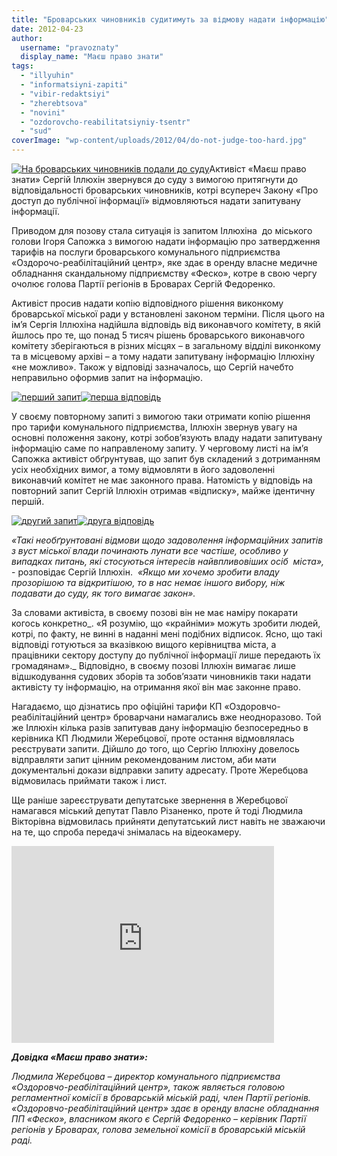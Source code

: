 ```yaml
---
title: "Броварських чиновників судитимуть за відмову надати інформацію"
date: 2012-04-23
author: 
  username: "pravoznaty"
  display_name: "Маєш право знати"
tags: 
  - "illyuhin"
  - "informatsiyni-zapiti"
  - "vibir-redaktsiyi"
  - "zherebtsova"
  - "novini"
  - "ozdorovcho-reabilitatsiyniy-tsentr"
  - "sud"
coverImage: "wp-content/uploads/2012/04/do-not-judge-too-hard.jpg"
---
```


[![](https://mpz.brovary.org/wp-content/uploads/2012/04/do-not-judge-too-hard.jpg "На броварських чиновників подали до суду")](https://mpz.brovary.org/wp-content/uploads/2012/04/do-not-judge-too-hard.jpg)Активіст «Маєш право знати» Сергій Іллюхін звернувся до суду з вимогою притягнути до відповідальності броварських чиновників, котрі всупереч Закону «Про доступ до публічної інформації» відмовляються надати запитувану інформації.

Приводом для позову стала ситуація із запитом Іллюхіна  до міського голови Ігоря Сапожка з вимогою надати інформацію про затвердження тарифів на послуги броварського комунального підприємства «Оздорочо-реабілітаційний центр», яке здає в оренду власне медичне обладнання скандальному підприємству «Феско», котре в свою чергу очолює голова Партії регіонів в Броварах Сергій Федоренко.

Активіст просив надати копію відповідного рішення виконкому броварської міської ради у встановлені законом терміни. Після цього на ім’я Сергія Іллюхіна надійшла відповідь від виконавчого комітету, в якій йшлось про те, що понад 5 тисяч рішень броварського виконавчого комітету зберігаються в різних місцях – в загальному відділі виконкому та в місцевому архіві – а тому надати запитувану інформацію Іллюхіну «не можливо». Також у відповіді зазначалось, що Сергій начебто неправильно оформив запит на інформацію.

[![](https://mpz.brovary.org/wp-content/uploads/2012/04/Zapyt1.jpg "перший запит")](https://mpz.brovary.org/wp-content/uploads/2012/04/Zapyt1.jpg)[![](https://mpz.brovary.org/wp-content/uploads/2012/04/Vidpovid1.jpg "перша відповідь")](https://mpz.brovary.org/wp-content/uploads/2012/04/Vidpovid1.jpg)

У своєму повторному запиті з вимогою таки отримати копію рішення про тарифи комунального підприємства, Іллюхін звернув увагу на основні положення закону, котрі зобов’язують владу надати запитувану інформацію саме по направленому запиту. У черговому листі на ім’я Сапожка активіст обґрунтував, що запит був складений з дотриманням усіх необхідних вимог, а тому відмовляти в його задоволенні виконавчий комітет не має законного права. Натомість у відповідь на повторний запит Сергій Іллюхін отримав «відписку», майже ідентичну першій.

[![](https://mpz.brovary.org/wp-content/uploads/2012/04/Zapyt2.jpg "другий запит")](https://mpz.brovary.org/wp-content/uploads/2012/04/Zapyt2.jpg)[![](https://mpz.brovary.org/wp-content/uploads/2012/04/Vidpovid2.jpg "друга відповідь")](https://mpz.brovary.org/wp-content/uploads/2012/04/Vidpovid2.jpg)

_«Такі необґрунтовані відмови щодо задоволення інформаційних запитів з вуст міської влади починають лунати все частіше, особливо у випадках питань, які стосуються інтересів найвпливовіших осіб  міста»,_ \- розповідає Сергій Іллюхін.  _«Якщо ми хочемо зробити владу прозорішою та відкритішою, то в нас немає іншого вибору, ніж подавати до суду, як того вимагає закон»._

За словами активіста, в своєму позові він не має наміру покарати когось конкретно_. «Я розумію, що «крайніми» можуть зробити людей, котрі, по факту, не винні в наданні мені подібних відписок. Ясно, що такі відповіді готуються за вказівкою вищого керівництва міста, а працівники сектору доступу до публічної інформації лише передають їх громадянам»._ Відповідно, в своєму позові Іллюхін вимагає лише відшкодування судових зборів та зобов’язати чиновників таки надати активісту ту інформацію, на отримання якої він має законне право.

Нагадаємо, що дізнатись про офіційні тарифи КП «Оздоровчо-реабілітаційний центр» броварчани намагались вже неодноразово. Той же Іллюхін кілька разів запитував дану інформацію безпосередньо в керівника КП Людмили Жеребцової, проте остання відмовлялась реєструвати запити. Дійшло до того, що Сергію Іллюхіну довелось відправляти запит цінним рекомендованим листом, аби мати документальні докази відправки запиту адресату. Проте Жеребцова відмовилась приймати також і лист.

Ще раніше зареєструвати депутатське звернення в Жеребцової намагався міський депутат Павло Різаненко, проте й тоді Людмила Вікторівна відмовилась прийняти депутатський лист навіть не зважаючи на те, що спроба передачі знімалась на відеокамеру.

<iframe src="https://www.youtube.com/embed/7lmJUHYcBJc" frameborder="0" width="420" height="315"></iframe>

**_Довідка «Маєш право знати»:_**

_Людмила Жеребцова – директор комунального підприємства «Оздоровчо-реабілітаційний центр», також являється головою регламентної комісії в броварській міській раді, член Партії регіонів. «Оздоровчо-реабілітаційний центр» здає в оренду власне обладнання ПП «Феско», власником якого є Сергій Федоренко – керівник Партії регіонів у Броварах, голова земельної комісії в броварській міській раді._
